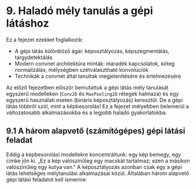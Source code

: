 # **9. Haladó mély tanulás a gépi látáshoz**

Ez a fejezet ezekkel foglalkozik:
* A gépi látás különböző ágai: képosztályozás, képszegmentálás, tárgydetektálás
* Modern convnet architektúra minták: maradék kapcsolatok, köteg normalizálás, mélységben szétválasztható konvolúciók
* Technikák a convnet által tanultak megjelenítésére és értelmezésére

Az előző fejezetben először bemutattuk a gépi látás mély tanulását egyszerű modelleken (`Conv2D` és `MaxPooling2D` rétegek halmaza) és egy egyszerű használati eseten (bináris képosztályozás) keresztül. De a gépi látás többről szól, mint a képbesorolás! Ez a fejezet mélyebben belemerül a változatosabb alkalmazásokba és a legjobb haladó gyakorlatokba.

## 9.1 A három alapvető (számítógépes) gépi látási feladat

Eddig a képbesorolási modellekre koncentráltunk: egy kép bemegy, egy címke jön ki. „Ez a kép valószínűleg egy macskát tartalmaz; ezen a másikon valószínűleg egy kutya van." A képosztályozás azonban csak egy a gépi látás lehetséges mélytanulási alkalmazásai közül. Általában három alapvető gépi látási feladatot kell ismernie:


```python

```
